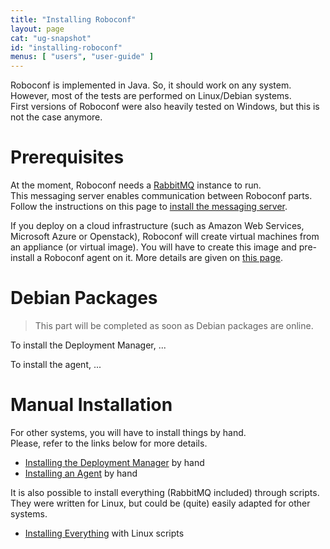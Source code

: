 ```yaml
---
title: "Installing Roboconf"
layout: page
cat: "ug-snapshot"
id: "installing-roboconf"
menus: [ "users", "user-guide" ]
---
```


Roboconf is implemented in Java. So, it should work on any system.  
However, most of the tests are performed on Linux/Debian systems.  
First versions of Roboconf were also heavily tested on Windows, but this is not the case anymore.


# Prerequisites

At the moment, Roboconf needs a [RabbitMQ](https://www.rabbitmq.com) instance to run.  
This messaging server enables communication between Roboconf parts.  
Follow the instructions on this page to [install the messaging server](installing-the-messaging-server.html).

If you deploy on a cloud infrastructure (such as Amazon Web Services, Microsoft Azure or Openstack),
Roboconf will create virtual machines from an appliance (or virtual image). You will have to create
this image and pre-install a Roboconf agent on it. More details are given on [this page](preparing-virtual-images-with-an-agent.html).


# Debian Packages

> This part will be completed as soon as Debian packages are online.

To install the Deployment Manager, ...

To install the agent, ...


# Manual Installation

For other systems, you will have to install things by hand.  
Please, refer to the links below for more details.

* [Installing the Deployment Manager](installing-the-deployment-manager.html) by hand
* [Installing an Agent](installing-an-agent.html) by hand

It is also possible to install everything (RabbitMQ included) through scripts.  
They were written for Linux, but could be (quite) easily adapted for other systems.

* [Installing Everything](installing-everything-with-scripts.html) with Linux scripts
